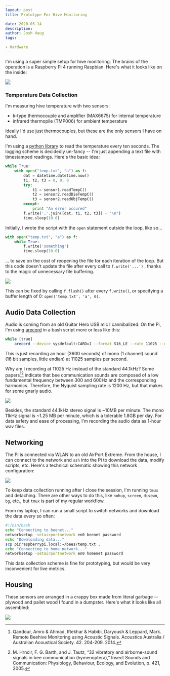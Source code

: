 ```yaml
---
layout: post
title: Prototype For Hive Monitoring

date: 2020-05-14
description:
author: Josh Haug
tags: 

- Hardware
---
```


I'm using a super simple setup for hive monitoring.  The brains of the operation is a Raspberry Pi 4 running Raspbian.   Here's what it looks like on the inside:

![ ](../assets/setup.jpg)

### Temperature Data Collection

I'm measuring hive temperature with two sensors:

* k-type thermocouple and amplifier (MAX6675) for internal temperature
* infrared thermopile (TMP006) for ambient temperature

Ideally I'd use just thermocouples, but these are the only sensors I have on hand.

I'm using a [python library](https://github.com/tdack/MAX6675) to read the temperature every ten seconds.  The logging scheme is decidedly un-fancy -- I'm just appending a text file with timestamped readings.  Here's the basic idea:

```python
while True:
    with open("temp.txt", "a") as f:
        dat = datetime.datetime.now()
        t1, t2, t3 = 0, 0, 0
        try:
            t1 = sensor1.readTempC()
            t2 = sensor2.readDieTempC()
            t3 = sensor2.readObjTempC()
        except:
            print "An error occured"
        f.write(','.join([dat, t1, t2, t3]) + "\n")
        time.sleep(10.0)
```

Initially, I wrote the script with the `open` statement outside the loop, like so...

```python
with open("temp.txt", "a") as f:
    while True:
        f.write('something')
        time.sleep(10.0)
```

... to save on the cost of reopening the file for each iteration of the loop. But this code doesn't update the file after every call to `f.write('...')` , thanks to the magic of unnecessary file buffering.

![](../assets/file-buffering.gif)

This can be fixed by calling `f.flush()` after every `f.write()`, or specifying a buffer length of 0: `open('temp.txt', 'a', 0)`.

## Audio Data Collection

Audio is coming from an old Guitar Hero USB mic I cannibalized.   On the Pi, I'm using  [arecord](http://manpages.org/arecord) in a bash script more or less like this:

```bash
while [true]    
    arecord --device sysdefault:CARD=1 --format S16_LE --rate 11025 --channels=1 --duration 3600 out.wav || break;
```

This is just recording an hour (3600 seconds) of mono (1 channel) sound (16 bit samples, little endian) at 11025 samples per second.

Why am I recording at 11025 Hz instead of the standard 44.1kHz? Some papers[^fn-acoustics][^fn-vibratory] indicate that bee communication sounds are composed of a low fundamental frequency between 300 and 600Hz and the corresponding harmonics. Therefore, the Nyquist sampling rate is 1200 Hz, but that makes for some gnarly audio.

![  ](assets/acoustic-signature.jpg)

Besides, the standard 44.1kHz stereo signal is ~10MB per minute. The mono 11kHz signal is ~1.25 MB per minute, which is a tolerable 1.8GB per day. For data safety and ease of processing, I'm recording the audio data as 1-hour wav files.

## Networking

The Pi is connected via WLAN to an old AirPort Extreme. From the house, I can connect to the network and `ssh` into the Pi to download the data, modify scripts, etc. Here's a technical schematic showing this network configuration:

![  ](../assets/networking.png)

To keep data collection running after I close the session, I'm running `tmux` and detaching. There are other ways to do this, like `nohup`, `screen`, `disown`, `bg`, etc., but `tmux` is part of my regular workflow.

From my laptop, I can run a small script to switch networks and download the data every so often:

```bash
#!/bin/bash
echo "Connecting to beenet..."
networksetup -setairportnetwork en0 beenet password
echo "Downloading data..."
scp pi@raspberrypi.local:~/bees/temp.txt .
echo "Connecting to home network..."
networksetup -setairportnetwork en0 homenet password
```

This data collection scheme is fine for prototyping, but would be very inconvenient for live metrics. 

## Housing

These sensors are arranged in a crappy box made from literal garbage -- plywood and pallet wood I found in a dumpster.  Here's  what it looks like all assembled:

![ ](../assets/hive-with-sensors.jpg)

[^fn-acoustics]: Qandour, Amro & Ahmad, Iftekhar & Habibi, Daryoush & Leppard, Mark. Remote Beehive Monitoring using Acoustic Signals. Acoustics Australia / Australian Acoustical Society. 42. 204-209. 2014.

[^fn-vibratory]: M. Hrncir, F. G. Barth, and J. Tautz, “32 vibratory and airborne-sound signals in bee communication (hymenoptera),” Insect Sounds and Communication: Physiology, Behaviour, Ecology, and Evolution, p. 421, 2005.
